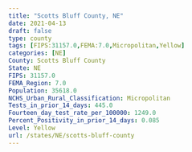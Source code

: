 ```yaml
---
title: "Scotts Bluff County, NE"
date: 2021-04-13
draft: false
type: county
tags: [FIPS:31157.0,FEMA:7.0,Micropolitan,Yellow]
categories: [NE]
County: Scotts Bluff County
State: NE
FIPS: 31157.0
FEMA_Region: 7.0
Population: 35618.0
NCHS_Urban_Rural_Classification: Micropolitan
Tests_in_prior_14_days: 445.0
Fourteen_day_test_rate_per_100000: 1249.0
Percent_Positivity_in_prior_14_days: 0.085
Level: Yellow
url: /states/NE/scotts-bluff-county
---
```



